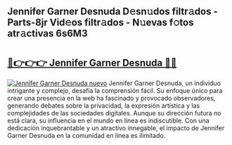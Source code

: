 ## Jennifer Garner Desnuda D𝚎sn𝚞dos filtr𝚊dos - Parts-8jr Vid𝚎os filtr𝚊dos - N𝚞evas f𝚘tos atr𝚊ctivas 6s6M3

# <h2><a href="http://mb5hpw.tromn.icu/?c=Jennifer+Garner+Desnuda">🔗👉👉👉 Jennifer Garner Desnuda 🔗🔗</a></h2>

[![Jennifer Garner Desnuda nuevo](https://i.imgur.com/pEAQMta.gif)](http://mb5hpw.tromn.icu/?c=Jennifer+Garner+Desnuda)
Jennifer Garner Desnuda, un individuo intrigante y complejo, desafía la comprensión fácil. Su enfoque único para crear una presencia en la web ha fascinado y provocado observadores, generando debates sobre la privacidad, la expresión artística y las complejidades de las sociedades digitales. Aunque su dirección futura no está clara, su influencia en el mundo en línea es indiscutible. Con una dedicación inquebrantable y un atractivo innegable, el impacto de Jennifer Garner Desnuda en la comunidad en línea es ilimitado.
